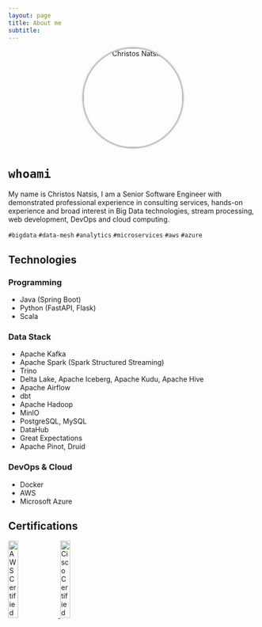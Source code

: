```yaml
---
layout: page
title: About me
subtitle: 
---
```

<div style="text-align: center;">
<img src="{{ 'assets/img/christos-natsis-pic.jpg' | relative_url }}" style="position: relative; width:200px; height:200px; border-radius: 50%; overflow: hidden; box-shadow: 0 0 0.5rem rgba(0, 0, 0, .8); -webkit-box-shadow: 0 0 0.3125rem rgba(0, 0, 0, .8); -moz-box-shadow: 0 0 0.5rem rgba(0, 0, 0, .8);" alt="Christos Natsis" /> 
</div>

# `whoami`

My name is Christos Natsis, I am a Senior Software Engineer with demonstrated professional experience in consulting services, hands-on experience and broad interest in Big Data technologies, stream processing, web development, DevOps and cloud computing.

`#bigdata` `#data-mesh` `#analytics` `#microservices` `#aws` `#azure`

<!-- <a href="/tags#big data" class="btn btn-primary tag-btn"><i class="fas fa-tag" aria-hidden="true"></i>&nbsp;big data</a> -->
<!-- <a href="/tags#data analytics" class="btn btn-primary tag-btn"><i class="fas fa-tag" aria-hidden="true"></i>&nbsp;data analytics</a> -->
<!-- <a href="/tags#microservices" class="btn btn-primary tag-btn"><i class="fas fa-tag" aria-hidden="true"></i>&nbsp;microservices</a> -->
<!-- <a href="/tags#kafka" class="btn btn-primary tag-btn"><i class="fas fa-tag" aria-hidden="true"></i>&nbsp;kafka</a> -->
<!-- <a href="/tags#aws" class="btn btn-primary tag-btn"><i class="fas fa-tag" aria-hidden="true"></i>&nbsp;aws</a> -->
<!-- <a href="/tags#azure" class="btn btn-primary tag-btn"><i class="fas fa-tag" aria-hidden="true"></i>&nbsp;azure</a> -->

## Technologies

### Programming

- Java (Spring Boot)
- Python (FastAPI, Flask)
- Scala

### Data Stack

- Apache Kafka
- Apache Spark (Spark Structured Streaming)
- Trino
- Delta Lake, Apache Iceberg, Apache Kudu, Apache Hive
- Apache Airflow
- dbt
- Apache Hadoop
- MinIO
- PostgreSQL, MySQL
- DataHub
- Great Expectations
- Apache Pinot, Druid

### DevOps & Cloud

- Docker
- AWS
- Microsoft Azure

## Certifications

<a href="https://www.credly.com/badges/b8d5d91d-7ab8-4e1e-8b3c-2a04f66f8e91/public_url" target="_blank"> 
<img src="{{ 'assets/img/aws-certified-solutions-architect-associate.png' | relative_url }}" width="20%" height="20%" alt="AWS Certified Solutions Architect Associate" /> 
</a>
<a href="https://www.credly.com/badges/778be080-776b-4df9-b6c1-450ba1eb47a7/public_url" target="_blank"> 
<img src="{{ 'assets/img/cisco-certified-network-associate-routing-and-switching-ccna-routing-and-switching.png' | relative_url }}" width="20%" height="20%" alt="Cisco Certified Network Associate (CCNA) - Routing & Switching" />
</a>
